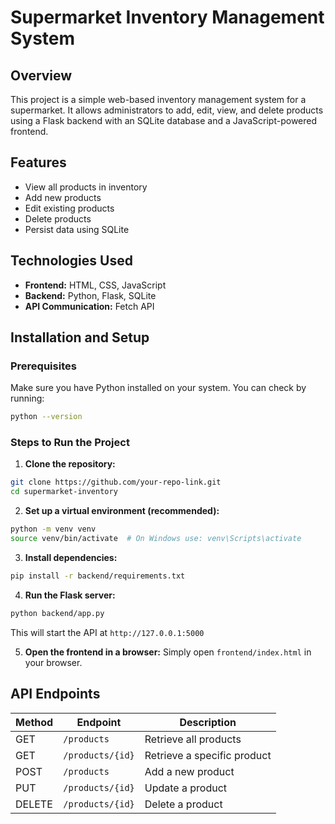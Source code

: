 # Supermarket Inventory Management System

## Overview
This project is a simple web-based inventory management system for a supermarket. It allows administrators to add, edit, view, and delete products using a Flask backend with an SQLite database and a JavaScript-powered frontend.


## Features
- View all products in inventory
- Add new products
- Edit existing products
- Delete products
- Persist data using SQLite

## Technologies Used
- **Frontend:** HTML, CSS, JavaScript
- **Backend:** Python, Flask, SQLite
- **API Communication:** Fetch API

## Installation and Setup
### Prerequisites
Make sure you have Python installed on your system. You can check by running:
```bash
python --version
```

### Steps to Run the Project
1. **Clone the repository:**
```bash
git clone https://github.com/your-repo-link.git
cd supermarket-inventory
```

2. **Set up a virtual environment (recommended):**
```bash
python -m venv venv
source venv/bin/activate  # On Windows use: venv\Scripts\activate
```

3. **Install dependencies:**
```bash
pip install -r backend/requirements.txt
```

4. **Run the Flask server:**
```bash
python backend/app.py
```
This will start the API at `http://127.0.0.1:5000`

5. **Open the frontend in a browser:**
Simply open `frontend/index.html` in your browser.

## API Endpoints
| Method | Endpoint | Description |
|--------|---------|-------------|
| GET | `/products` | Retrieve all products |
| GET | `/products/{id}` | Retrieve a specific product |
| POST | `/products` | Add a new product |
| PUT | `/products/{id}` | Update a product |
| DELETE | `/products/{id}` | Delete a product |
